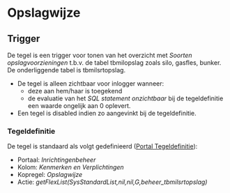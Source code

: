 # Opslagwijze

## Trigger

De tegel is een trigger voor tonen van het overzicht met _Soorten opslagvoorzieningen_ t.b.v. de tabel tbmilopslag zoals silo, gasfles, bunker. De onderliggende tabel is tbmilsrtopslag.

- De tegel is alleen zichtbaar voor inlogger wanneer:
  - deze aan hem/haar is toegekend
  - de evaluatie van het _SQL statement onzichtbaar_ bij de tegeldefinitie een waarde ongelijk aan 0 oplevert.
- Een tegel is disabled indien zo aangevinkt bij de tegeldefinitie.

### Tegeldefinitie

De tegel is standaard als volgt gedefinieerd ([Portal Tegeldefinitie](../../../../instellen_inrichten/portaldefinitie/portal_tegel.md)):

- Portaal: _Inrichtingenbeheer_
- Kolom: _Kenmerken en Verplichtingen_
- Kopregel: _Opslagwijze_
- Actie: _getFlexList(SysStandardList,nil,nil,G,beheer_tbmilsrtopslag)_
